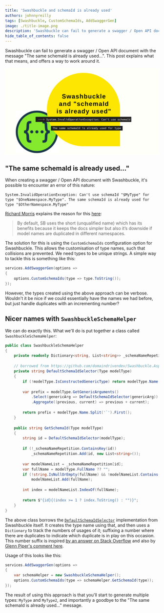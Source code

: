 ```yaml
---
title: 'Swashbuckle and schemaId is already used'
authors: johnnyreilly
tags: [Swashbuckle, CustomSchemaIds, AddSwaggerGen]
image: ./title-image.png
description: 'Swashbuckle can fail to generate a swagger / Open API document with the message "The same schemaId is already used...". This post explains what that means, and offers a way to work around it.'
hide_table_of_contents: false
---
```


Swashbuckle can fail to generate a swagger / Open API document with the message "The same schemaId is already used...". This post explains what that means, and offers a way to work around it.

![title image reading "Swashbuckle and schemaId is already used" with the Azure Static Web Apps logo and a Terry Pratchett icon by Lisa Krymova from NounProject.com](title-image.png)

## "The same schemaId is already used..."

When creating a swagger / Open API document with Swashbuckle, it's possible to encounter an error of this nature:

```
System.InvalidOperationException: Can't use schemaId "$MyType" for type "$OneNamespace.MyType". The same schemaId is already used for type "$OtherNamespace.MyType"
```

[Richard Morris](https://github.com/domaindrivendev) explains the reason for this [here](https://github.com/domaindrivendev/Swashbuckle.AspNetCore/issues/1607#issuecomment-788900097):

> By default, SB uses the short (unqualified name) which has its benefits because it keeps the docs simpler but also it’s downside if model names are duplicated in different namespaces.

The solution for this is using the `CustomSchemaIds` configuration option for Swashbuckle. This allows the customisation of type names, such that collisions are prevented. We need types to be unique strings. A simple way to tackle this is something like this:

```cs
services.AddSwaggerGen(options =>
{
    options.CustomSchemaIds(type => type.ToString());
});
```

However, the types created using the above approach can be verbose. Wouldn't it be nice if we could essentially have the names we had before, but just handle duplicates with an incrementing number?

## Nicer names with `SwashbuckleSchemaHelper`

We can do exactly this. What we'll do is put together a class called `SwashbuckleSchemaHelper`:

```cs
public class SwashbuckleSchemaHelper
{
    private readonly Dictionary<string, List<string>> _schemaNameRepetition = new();

    // borrowed from https://github.com/domaindrivendev/Swashbuckle.AspNetCore/blob/95cb4d370e08e54eb04cf14e7e6388ca974a686e/src/Swashbuckle.AspNetCore.SwaggerGen/SchemaGenerator/SchemaGeneratorOptions.cs#L44
    private string DefaultSchemaIdSelector(Type modelType)
    {
        if (!modelType.IsConstructedGenericType) return modelType.Name.Replace("[]", "Array");

        var prefix = modelType.GetGenericArguments()
            .Select(genericArg => DefaultSchemaIdSelector(genericArg))
            .Aggregate((previous, current) => previous + current);

        return prefix + modelType.Name.Split('`').First();
    }

    public string GetSchemaId(Type modelType)
    {
        string id = DefaultSchemaIdSelector(modelType);

        if (!_schemaNameRepetition.ContainsKey(id))
            _schemaNameRepetition.Add(id, new List<string>());

        var modelNameList = _schemaNameRepetition[id];
        var fullName = modelType.FullName ?? "";
        if (!string.IsNullOrEmpty(fullName) && !modelNameList.Contains(fullName))
            modelNameList.Add(fullName);

        int index = modelNameList.IndexOf(fullName);

        return $"{id}{(index >= 1 ? index.ToString() : "")}";
    }
}
```

The above class borrows the [`DefaultSchemaIdSelector`](https://github.com/domaindrivendev/Swashbuckle.AspNetCore/blob/95cb4d370e08e54eb04cf14e7e6388ca974a686e/src/Swashbuckle.AspNetCore.SwaggerGen/SchemaGenerator/SchemaGeneratorOptions.cs#L44) implementation from Swashbuckle itself. It creates the type name using that, and then uses a `Dictionary` to track the numbers of usages of it; suffixing a number where there are duplicates to indicate which duplicate is in play on this occasion. This number suffix is inspired [by an answer on Stack Overflow](https://stackoverflow.com/a/72677918/761388) and also by [Glenn Piper's comment here](https://github.com/domaindrivendev/Swashbuckle.AspNetCore/issues/1607#issuecomment-1258337736).

Usage of this looks like this:

```cs
services.AddSwaggerGen(options =>
{
    var schemaHelper = new SwashbuckleSchemaHelper();
    options.CustomSchemaIds(type => schemaHelper.GetSchemaId(type));
});
```

The result of using this approach is that you'll start to generate multiple types: `MyType` and `MyType2`, and importantly a goodbye to the "The same schemaId is already used..." message.
